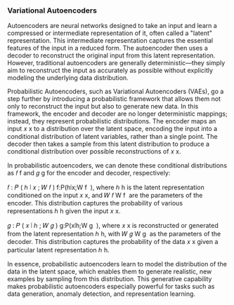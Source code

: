 ### Variational Autoencoders 

Autoencoders are neural networks designed to take an input and learn a compressed or intermediate representation of it, often called a "latent" representation. This intermediate representation captures the essential features of the input in a reduced form. The autoencoder then uses a decoder to reconstruct the original input from this latent representation. However, traditional autoencoders are generally deterministic—they simply aim to reconstruct the input as accurately as possible without explicitly modeling the underlying data distribution.

Probabilistic Autoencoders, such as Variational Autoencoders (VAEs), go a step further by introducing a probabilistic framework that allows them not only to reconstruct the input but also to generate new data. In this framework, the encoder and decoder are no longer deterministic mappings; instead, they represent probabilistic distributions. The encoder maps an input 
𝑥
x to a distribution over the latent space, encoding the input into a conditional distribution of latent variables, rather than a single point. The decoder then takes a sample from this latent distribution to produce a conditional distribution over possible reconstructions of 
𝑥
x.

In probabilistic autoencoders, we can denote these conditional distributions as 
𝑓
f and 
𝑔
g for the encoder and decoder, respectively:

𝑓
:
𝑃
(
ℎ
∣
𝑥
;
𝑊
𝑓
)
f:P(h∣x;W 
f
​
 ), where 
ℎ
h is the latent representation conditioned on the input 
𝑥
x, and 
𝑊
𝑓
W 
f
​
  are the parameters of the encoder. This distribution captures the probability of various representations 
ℎ
h given the input 
𝑥
x.

𝑔
:
𝑃
(
𝑥
∣
ℎ
;
𝑊
𝑔
)
g:P(x∣h;W 
g
​
 ), where 
𝑥
x is reconstructed or generated from the latent representation 
ℎ
h, with 
𝑊
𝑔
W 
g
​
  as the parameters of the decoder. This distribution captures the probability of the data 
𝑥
x given a particular latent representation 
ℎ
h.

In essence, probabilistic autoencoders learn to model the distribution of the data in the latent space, which enables them to generate realistic, new examples by sampling from this distribution. This generative capability makes probabilistic autoencoders especially powerful for tasks such as data generation, anomaly detection, and representation learning.
